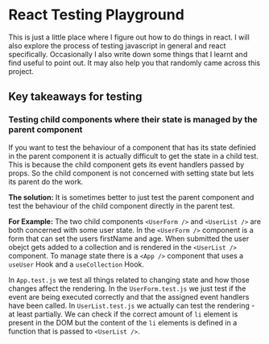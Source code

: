 # React Testing Playground

This is just a little place where I figure out how to do things in react. I will also explore the process of testing javascript in general and react specifically. Occasionally I also write down some things that I learnt and find useful to point out. It may also help you that randomly came across this project.

## Key takeaways for testing

### Testing child components where their state is managed by the parent component

If you want to test the behaviour of a component that has its state definied in the parent component it is actually difficult to get the state in a child test. This is because the child component gets its event handlers passed by props. So the child component is not concerned with setting state but lets its parent do the work.

__The solution:__ It is sometimes better to just test the parent component and test the behaviour of the child component directly in the parent test.

__For Example:__
The two child components `<UserForm />` and `<UserList />` are both concerned with some user state. In the `<UserForm />` component is a form that can set the users firstName and age. When submitted the user obejct gets added to a collection and is rendered in the `<UserList />` component. To manage state there is a `<App />` component that uses a `useUser` Hook and a `useCollection` Hook.

In `App.test.js` we test all things related to changing state and how those changes affect the rendering. In the `UserForm.test.js` we just test if the event are being executed correctly and that the assigned event handlers have been called. In `UserList.test.js` we actually can test the rendering - at least partially. We can check if the correct amount of `li` element is present in the DOM but the content of the `li` elements is defined in a function that is passed to `<UserList />`.